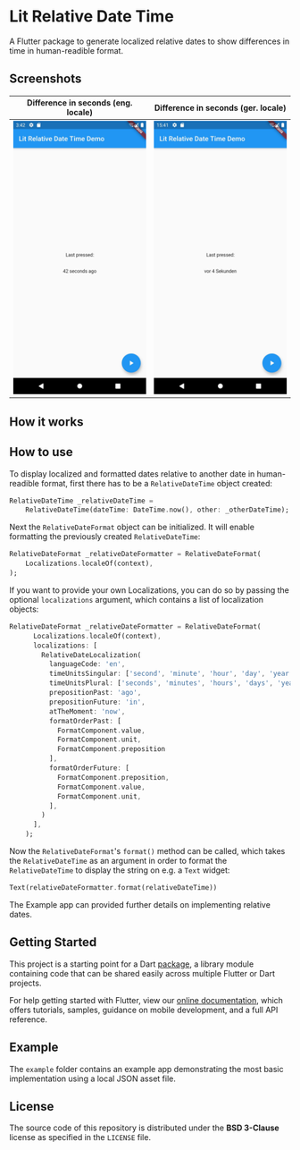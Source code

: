 # Lit Relative Date Time

A Flutter package to generate localized relative dates to show differences in time in human-readible format.

## Screenshots

| Difference in seconds (eng. locale)                                                        | Difference in seconds (ger. locale)                                                        |
| ------------------------------------------------------------------------------------------ | ------------------------------------------------------------------------------------------ |
| ![Difference in seconds (eng. locale)](assets/img/Lit_Relative_Date_Time_Screenshot_1.jpg) | ![Difference in seconds (ger. locale)](assets/img/Lit_Relative_Date_Time_Screenshot_2.jpg) |

## How it works

## How to use

To display localized and formatted dates relative to another date in human-readible format, first there has to be a `RelativeDateTime` object created:

```dart
RelativeDateTime _relativeDateTime =
    RelativeDateTime(dateTime: DateTime.now(), other: _otherDateTime);
```

Next the `RelativeDateFormat` object can be initialized. It will enable formatting the previously
created `RelativeDateTime`:

```dart
RelativeDateFormat _relativeDateFormatter = RelativeDateFormat(
    Localizations.localeOf(context),
);
```

If you want to provide your own Localizations, you can do so by passing the optional `localizations`
argument, which contains a list of localization objects:

```dart
RelativeDateFormat _relativeDateFormatter = RelativeDateFormat(
      Localizations.localeOf(context),
      localizations: [
        RelativeDateLocalization(
          languageCode: 'en',
          timeUnitsSingular: ['second', 'minute', 'hour', 'day', 'year'],
          timeUnitsPlural: ['seconds', 'minutes', 'hours', 'days', 'years'],
          prepositionPast: 'ago',
          prepositionFuture: 'in',
          atTheMoment: 'now',
          formatOrderPast: [
            FormatComponent.value,
            FormatComponent.unit,
            FormatComponent.preposition
          ],
          formatOrderFuture: [
            FormatComponent.preposition,
            FormatComponent.value,
            FormatComponent.unit,
          ],
        )
      ],
    );
```

Now the `RelativeDateFormat`'s `format()` method can be called, which takes the `RelativeDateTime` as
an argument in order to format the `RelativeDateTime` to display the string on e.g. a `Text` widget:

```dart
Text(relativeDateFormatter.format(relativeDateTime))
```

The Example app can provided further details on implementing relative dates.

## Getting Started

This project is a starting point for a Dart
[package](https://flutter.dev/developing-packages/),
a library module containing code that can be shared easily across
multiple Flutter or Dart projects.

For help getting started with Flutter, view our
[online documentation](https://flutter.dev/docs), which offers tutorials,
samples, guidance on mobile development, and a full API reference.

## Example

The `example` folder contains an example app demonstrating the most basic implementation using a local JSON asset file.

## License

The source code of this repository is distributed under the
**BSD 3-Clause** license as specified in the `LICENSE` file.
